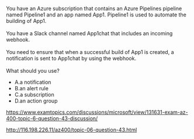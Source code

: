 You have an Azure subscription that contains an Azure Pipelines pipeline named Pipeline1 and an app named App1. Pipeline1 is used to automate the building of App1.<br/><br/>You have a Slack channel named App1chat that includes an incoming webhook.<br/><br/>You need to ensure that when a successful build of App1 is created, a notification is sent to App1chat by using the webhook.<br/><br/>What should you use?<ul><li class="multi-choice-item"><span class="multi-choice-letter" data-choice-letter="A">A.</span>a notification</li><li class="multi-choice-item"><span class="multi-choice-letter" data-choice-letter="B">B.</span>an alert rule</li><li class="multi-choice-item correct-hidden"><span class="multi-choice-letter" data-choice-letter="C">C.</span>a subscription</li><li class="multi-choice-item"><span class="multi-choice-letter" data-choice-letter="D">D.</span>an action group</li></ul><p><a href="https://www.examtopics.com/discussions/microsoft/view/131631-exam-az-400-topic-6-question-43-discussion/">https://www.examtopics.com/discussions/microsoft/view/131631-exam-az-400-topic-6-question-43-discussion/</a></p><p><a href="http://116.198.226.11/az400/topic-06-question-43.html">http://116.198.226.11/az400/topic-06-question-43.html</a></p><script src="https://giscus.app/client.js"                    data-repo="azsamples/az204"                    data-repo-id="R_kgDOMRXzDQ"                    data-category="General"                    data-category-id="DIC_kwDOMRXzDc4Cgi27"                    data-mapping="pathname"                    data-strict="0"                    data-reactions-enabled="0"                    data-emit-metadata="0"                    data-input-position="bottom"                    data-theme="preferred_color_scheme"                    data-lang="en"                    crossorigin="anonymous"                    async>                    </script>